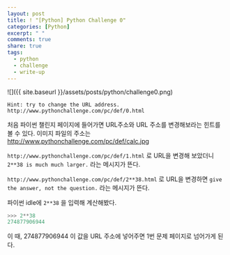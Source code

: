 ```yaml
---
layout: post
title: ! "[Python] Python Challenge 0"
categories: [Python]
excerpt: " "
comments: true
share: true
tags:
  - python
  - challenge
  - write-up
---
```


![]({{ site.baseurl }}/assets/posts/python/challenge0.png)

`Hint: try to change the URL address. http://www.pythonchallenge.com/pc/def/0.html`

처음 파이썬 챌린지 페이지에 들어가면 URL주소와 URL 주소를 변경해보라는 힌트를 볼 수 있다.
이미지 파일의 주소는 http://www.pythonchallenge.com/pc/def/calc.jpg

`http://www.pythonchallenge.com/pc/def/1.html` 로 URL을 변경해 보았더니
`2**38 is much much larger.` 라는 메시지가 뜬다.

`http://www.pythonchallenge.com/pc/def/2**38.html` 로 URL을 변경하면
`give the answer, not the question.` 라는 메시지가 뜬다.

파이썬 idle에 `2**38` 을 입력해 계산해봤다.
```py
>>> 2**38
274877906944
```

이 때, 274877906944 이 값을 URL 주소에 넣어주면 1번 문제 페이지로 넘어가게 된다.
